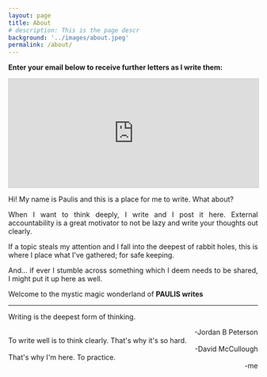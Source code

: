 ```yaml
---
layout: page
title: About
# description: This is the page descr
background: '../images/about.jpeg'
permalink: /about/
---
```


**Enter your email below to receive further letters as I write them:**

<iframe
scrolling="no"
style="width:100%!important;height:220px;border:1px #ccc solid !important"
src="https://buttondown.email/paulis?as_embed=true"
></iframe>

<style>
p {
	text-align: justify
}
</style>

Hi! My name is Paulis and this is a place for me to write. What about?

When I want to think deeply, I write and I post it here. External accountability is a great motivator to not be lazy and write your thoughts out clearly.

If a topic steals my attention and I fall into the deepest of rabbit holes, this is where I place what I've gathered; for safe keeping.

And... if ever I stumble across something which I deem needs to be shared, I might put it up here as well.

Welcome to the mystic magic wonderland of **PAULIS writes**

---

Writing is the deepest form of thinking.
<div style="text-align: right"> -Jordan B Peterson </div>
To write well is to think clearly. That's why it's so hard.  
<div style="text-align: right"> -David McCullough </div>  
That's why I'm here. To practice.  
<div style="text-align: right"> -me </div>

